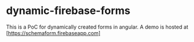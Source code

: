 # dynamic-firebase-forms

This is a PoC for dynamically created forms in angular. A demo is hosted at [https://schemaform.firebaseapp.com]